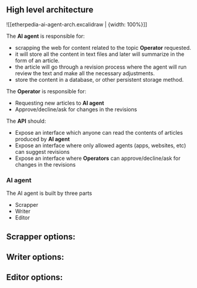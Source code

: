 ## High level architecture
![[etherpedia-ai-agent-arch.excalidraw | {width: 100%}]]

The **AI agent** is responsible for:
- scrapping the web for content related to the topic **Operator** requested.
- it will store all the content in text files and later will summarize in the form of an article.
- the article will go through a revision process where the agent will run review the text and make all the necessary adjustments.
- store the content in a database, or other persistent storage method.

The **Operator** is responsible for: 
- Requesting new articles to **AI agent**
- Approve/decline/ask for changes in the revisions

The **API** should: 
- Expose an interface which anyone can read the contents of articles produced by **AI agent**
- Expose an interface where only allowed agents (apps, websites, etc) can suggest revisions
- Expose an interface where **Operators** can approve/decline/ask for changes in the revisions
### AI agent
The AI agent is built by three parts
- Scrapper
- Writer
- Editor

**Scrapper options:**
- 

**Writer options:**
- 

**Editor options:**
- 